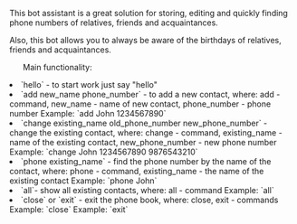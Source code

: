 <p>This bot assistant is a great solution for storing, editing and quickly finding phone numbers of relatives, friends and acquaintances.</p>
<p>Also, this bot allows you to always be aware of the birthdays of relatives, friends and acquaintances.</p>

<ul>Main functionality:</ul>
<li>`hello` - to start work just say "hello"</li>

<li>`add new_name phone_number` - to add a new contact, where: add - command, new_name - name of new contact, phone_number - phone number
Example: `add John 1234567890`</li>

<li>`change existing_name old_phone_number new_phone_number` - change the existing contact, where: change - command, existing_name - name of the existing contact, new_phone_number - new phone number
Example: `change John 1234567890 9876543210`</li>

<li>`phone existing_name` - find the phone number by the name of the contact, where: phone - command, existing_name - the name of the existing contact
Example: `phone John`</li>

<li>`all`- show all existing contacts, where: all - command
Example: `all`</li>

<li>`close` or `exit` - exit the phone book, where: close, exit - commands
Example: `close`
Example: `exit`</li>
